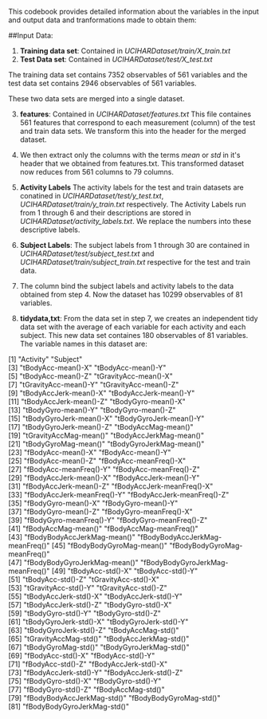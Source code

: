 
This codebook provides detailed information about the variables in the input and output data and tranformations made to obtain them:

##Input Data:
1) **Training data set**: Contained in *UCIHARDataset/train/X_train.txt*
2) **Test Data set**: Contained in *UCIHARDataset/test/X_test.txt*

The training data set contains 7352 observables of 561 variables and the test data set contains 2946 observables of 561 variables.

These two data sets are merged into a single dataset.

3) **features**: Contained in *UCIHARDataset/features.txt*
This file containes 561 features that correspond to each measurement (column) of the test and train data sets. We transform this into the header for the merged dataset.

4) We then extract only the columns with the terms *mean* or *std* in it's header that we obtained from features.txt. This transformed dataset now reduces from 561 columns to  79 columns.

5) **Activity Labels** The activity labels for the test and train datasets are conatined in *UCIHARDataset/test/y_test.txt*, *UCIHARDataset/train/y_train.txt* respectively. The Activity Labels run from 1 through 6 and their descriptions are stored in *UCIHARDataset/activity_labels.txt*. We replace the numbers into these descriptive labels.

6) **Subject Labels**: The subject labels from 1 through 30 are contained in *UCIHARDataset/test/subject_test.txt* and *UCIHARDataset/train/subject_train.txt* respective for the test and train data. 

7) The column bind the subject labels and activity labels to the data obtained from step 4. Now the dataset has 10299 observables of 81 variables.

8) **tidydata,txt**: From the data set in step 7, we creates an independent tidy data set with the average of each variable for each activity and each subject. This new data set containes 180 observables of 81 variables.  The variable names in this dataset are:

 [1] "Activity"                        "Subject"                        
 [3] "tBodyAcc-mean()-X"               "tBodyAcc-mean()-Y"              
 [5] "tBodyAcc-mean()-Z"               "tGravityAcc-mean()-X"           
 [7] "tGravityAcc-mean()-Y"            "tGravityAcc-mean()-Z"           
 [9] "tBodyAccJerk-mean()-X"           "tBodyAccJerk-mean()-Y"          
[11] "tBodyAccJerk-mean()-Z"           "tBodyGyro-mean()-X"             
[13] "tBodyGyro-mean()-Y"              "tBodyGyro-mean()-Z"             
[15] "tBodyGyroJerk-mean()-X"          "tBodyGyroJerk-mean()-Y"         
[17] "tBodyGyroJerk-mean()-Z"          "tBodyAccMag-mean()"             
[19] "tGravityAccMag-mean()"           "tBodyAccJerkMag-mean()"         
[21] "tBodyGyroMag-mean()"             "tBodyGyroJerkMag-mean()"        
[23] "fBodyAcc-mean()-X"               "fBodyAcc-mean()-Y"              
[25] "fBodyAcc-mean()-Z"               "fBodyAcc-meanFreq()-X"          
[27] "fBodyAcc-meanFreq()-Y"           "fBodyAcc-meanFreq()-Z"          
[29] "fBodyAccJerk-mean()-X"           "fBodyAccJerk-mean()-Y"          
[31] "fBodyAccJerk-mean()-Z"           "fBodyAccJerk-meanFreq()-X"      
[33] "fBodyAccJerk-meanFreq()-Y"       "fBodyAccJerk-meanFreq()-Z"      
[35] "fBodyGyro-mean()-X"              "fBodyGyro-mean()-Y"             
[37] "fBodyGyro-mean()-Z"              "fBodyGyro-meanFreq()-X"         
[39] "fBodyGyro-meanFreq()-Y"          "fBodyGyro-meanFreq()-Z"         
[41] "fBodyAccMag-mean()"              "fBodyAccMag-meanFreq()"         
[43] "fBodyBodyAccJerkMag-mean()"      "fBodyBodyAccJerkMag-meanFreq()" 
[45] "fBodyBodyGyroMag-mean()"         "fBodyBodyGyroMag-meanFreq()"    
[47] "fBodyBodyGyroJerkMag-mean()"     "fBodyBodyGyroJerkMag-meanFreq()"
[49] "tBodyAcc-std()-X"                "tBodyAcc-std()-Y"               
[51] "tBodyAcc-std()-Z"                "tGravityAcc-std()-X"            
[53] "tGravityAcc-std()-Y"             "tGravityAcc-std()-Z"            
[55] "tBodyAccJerk-std()-X"            "tBodyAccJerk-std()-Y"           
[57] "tBodyAccJerk-std()-Z"            "tBodyGyro-std()-X"              
[59] "tBodyGyro-std()-Y"               "tBodyGyro-std()-Z"              
[61] "tBodyGyroJerk-std()-X"           "tBodyGyroJerk-std()-Y"          
[63] "tBodyGyroJerk-std()-Z"           "tBodyAccMag-std()"              
[65] "tGravityAccMag-std()"            "tBodyAccJerkMag-std()"          
[67] "tBodyGyroMag-std()"              "tBodyGyroJerkMag-std()"         
[69] "fBodyAcc-std()-X"                "fBodyAcc-std()-Y"               
[71] "fBodyAcc-std()-Z"                "fBodyAccJerk-std()-X"           
[73] "fBodyAccJerk-std()-Y"            "fBodyAccJerk-std()-Z"           
[75] "fBodyGyro-std()-X"               "fBodyGyro-std()-Y"              
[77] "fBodyGyro-std()-Z"               "fBodyAccMag-std()"              
[79] "fBodyBodyAccJerkMag-std()"       "fBodyBodyGyroMag-std()"         
[81] "fBodyBodyGyroJerkMag-std()" 

